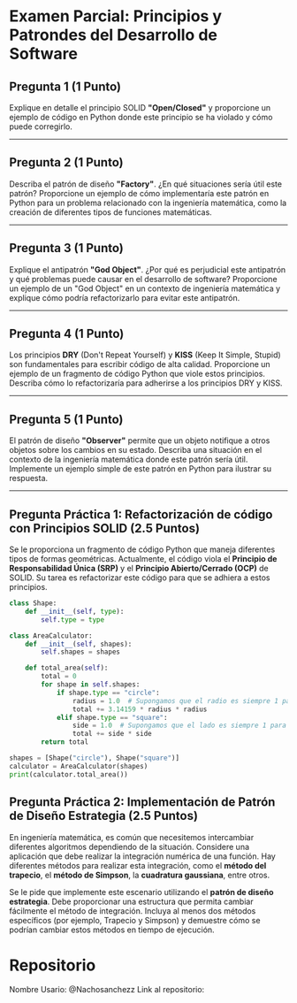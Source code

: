 # Examen Parcial: Principios y Patrondes del Desarrollo de Software

## Pregunta 1 (1 Punto)

Explique en detalle el principio SOLID **"Open/Closed"** y proporcione un ejemplo de código en Python donde este principio se ha violado y cómo puede corregirlo.

---

## Pregunta 2 (1 Punto)

Describa el patrón de diseño **"Factory"**. ¿En qué situaciones sería útil este patrón? Proporcione un ejemplo de cómo implementaría este patrón en Python para un problema relacionado con la ingeniería matemática, como la creación de diferentes tipos de funciones matemáticas.

---

## Pregunta 3 (1 Punto)

Explique el antipatrón **"God Object"**. ¿Por qué es perjudicial este antipatrón y qué problemas puede causar en el desarrollo de software? Proporcione un ejemplo de un "God Object" en un contexto de ingeniería matemática y explique cómo podría refactorizarlo para evitar este antipatrón.

---

## Pregunta 4 (1 Punto)

Los principios **DRY** (Don't Repeat Yourself) y **KISS** (Keep It Simple, Stupid) son fundamentales para escribir código de alta calidad. Proporcione un ejemplo de un fragmento de código Python que viole estos principios. Describa cómo lo refactorizaría para adherirse a los principios DRY y KISS.

---

## Pregunta 5 (1 Punto)

El patrón de diseño **"Observer"** permite que un objeto notifique a otros objetos sobre los cambios en su estado. Describa una situación en el contexto de la ingeniería matemática donde este patrón sería útil. Implemente un ejemplo simple de este patrón en Python para ilustrar su respuesta.

---

## Pregunta Práctica 1: Refactorización de código con Principios SOLID (2.5 Puntos)

Se le proporciona un fragmento de código Python que maneja diferentes tipos de formas geométricas. Actualmente, el código viola el **Principio de Responsabilidad Única (SRP)** y el **Principio Abierto/Cerrado (OCP)** de SOLID. Su tarea es refactorizar este código para que se adhiera a estos principios.

```python
class Shape:
    def __init__(self, type):
        self.type = type

class AreaCalculator:
    def __init__(self, shapes):
        self.shapes = shapes

    def total_area(self):
        total = 0
        for shape in self.shapes:
            if shape.type == "circle":
                radius = 1.0  # Supongamos que el radio es siempre 1 para este ejemplo
                total += 3.14159 * radius * radius
            elif shape.type == "square":
                side = 1.0  # Supongamos que el lado es siempre 1 para este ejemplo
                total += side * side
        return total

shapes = [Shape("circle"), Shape("square")]
calculator = AreaCalculator(shapes)
print(calculator.total_area())
```

## Pregunta Práctica 2: Implementación de Patrón de Diseño Estrategia (2.5 Puntos)

En ingeniería matemática, es común que necesitemos intercambiar diferentes algoritmos dependiendo de la situación. Considere una aplicación que debe realizar la integración numérica de una función. Hay diferentes métodos para realizar esta integración, como el **método del trapecio**, el **método de Simpson**, la **cuadratura gaussiana**, entre otros.

Se le pide que implemente este escenario utilizando el **patrón de diseño estrategia**. Debe proporcionar una estructura que permita cambiar fácilmente el método de integración. Incluya al menos dos métodos específicos (por ejemplo, Trapecio y Simpson) y demuestre cómo se podrían cambiar estos métodos en tiempo de ejecución.

# Repositorio

Nombre Usario: @Nachosanchezz
Link al repositorio: 

